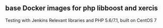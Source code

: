 ## base Docker images for php libboost and xercis 

Testing with Jenkins
Relevant libraries and PHP 5.6/7.1, built on CentOS 7
